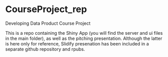 CourseProject_rep
=================

Developing Data Product Course Project

This is a repo containing the Shiny App (you will find the server and ui files in the main folder),
as well as the pitching presentation. Although the latter is here only for reference, Slidify presenation has been included in
a separate github repository and rpubs.
